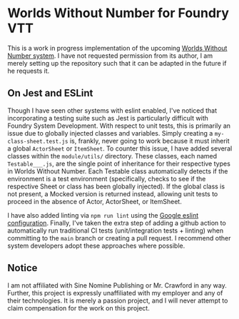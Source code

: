# Worlds Without Number for Foundry VTT
This is a work in progress implementation of the upcoming [Worlds Without Number system](https://www.kickstarter.com/projects/1637945166/worlds-without-number). I have not requested permission from its author, I am merely setting up the repository such that it can be adapted in the future if he requests it.

## On Jest and ESLint
Though I have seen other systems with eslint enabled, I've noticed that incorporating a testing suite such as Jest is particularly difficult with Foundry System Development. With respect to unit tests, this is primarily an issue due to globally injected classes and variables. Simply creating a `my-class-sheet.test.js` is, frankly, never going to work because it must inherit a global `ActorSheet` or `ItemSheet`. To counter this issue, I have added several classes within the `module/utils/` directory. These classes, each named `Testable___.js`, are the single point of inheritance for their respective types in Worlds Without Number. Each Testable class automatically detects if the environment is a test environment (specifically, checks to see if the respective Sheet or class has been globally injected). If the global class is not present, a Mocked version is returned instead, allowing unit tests to proceed in the absence of Actor, ActorSheet, or ItemSheet.

I have also added linting via `npm run lint` using the [Google eslint configuration](https://github.com/google/eslint-config-google). Finally, I've taken the extra step of adding a github action to automatically run traditional CI tests (unit/integration tests + linting) when committing to the `main` branch or creating a pull request. I recommend other system developers adopt these approaches where possible.

## Notice
I am not affiliated with Sine Nomine Publishing or Mr. Crawford in any way. Further, this project is expressly unaffiliated with my employer and any of their technologies. It is merely a passion project, and I will never attempt to claim compensation for the work on this project.
